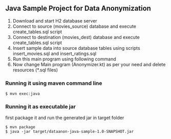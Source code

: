 ## Java Sample Project for Data Anonymization

1. Download and start H2 database server
1. Connect to source (movies_source) database and execute create_tables.sql script
1. Connect to destination (movies_dest) database and execute create_tables.sql script
1. Insert sample data into source database tables using scripts insert_movies.sql and insert_ratings.sql
1. Run this main program using following command
1. Now change Main program (Anonymizer.kt) as per your need and delete resources (*.sql files)

### Running it using maven command line

```
$ mvn exec:java
```


### Running it as executable jar

first package it and run the generated jar in target folder

```
$ mvn package
$ java -jar target/dataanon-java-sample-1.0-SNAPSHOT.jar
```

